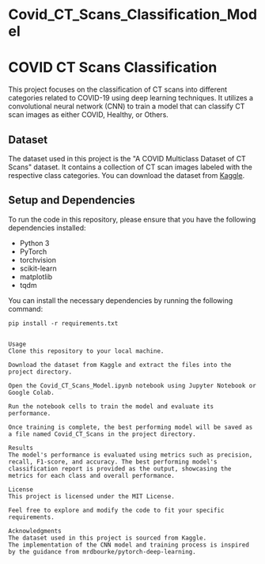# Covid_CT_Scans_Classification_Model

# COVID CT Scans Classification

This project focuses on the classification of CT scans into different categories related to COVID-19 using deep learning techniques. It utilizes a convolutional neural network (CNN) to train a model that can classify CT scan images as either COVID, Healthy, or Others.

## Dataset

The dataset used in this project is the "A COVID Multiclass Dataset of CT Scans" dataset. It contains a collection of CT scan images labeled with the respective class categories. You can download the dataset from [Kaggle](https://www.kaggle.com/plameneduardo/a-covid-multiclass-dataset-of-ct-scans).

## Setup and Dependencies

To run the code in this repository, please ensure that you have the following dependencies installed:

- Python 3
- PyTorch
- torchvision
- scikit-learn
- matplotlib
- tqdm

You can install the necessary dependencies by running the following command:

```shell
pip install -r requirements.txt


Usage
Clone this repository to your local machine.

Download the dataset from Kaggle and extract the files into the project directory.

Open the Covid_CT_Scans_Model.ipynb notebook using Jupyter Notebook or Google Colab.

Run the notebook cells to train the model and evaluate its performance.

Once training is complete, the best performing model will be saved as a file named Covid_CT_Scans in the project directory.

Results
The model's performance is evaluated using metrics such as precision, recall, F1-score, and accuracy. The best performing model's classification report is provided as the output, showcasing the metrics for each class and overall performance.

License
This project is licensed under the MIT License.

Feel free to explore and modify the code to fit your specific requirements.

Acknowledgments
The dataset used in this project is sourced from Kaggle.
The implementation of the CNN model and training process is inspired by the guidance from mrdbourke/pytorch-deep-learning.
